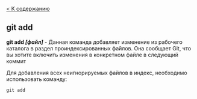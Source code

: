 [< К содержанию](/readme.md)

## git add

**git add *[файл]*** - Данная команда добавляет изменение из рабочего каталога в раздел проиндексированных файлов. Она сообщает Git, что вы хотите включить изменения в конкретном файле в следующий коммит

Для добавления всех неигнорируемых файлов в индекс, необходимо использовать команду:

```
git add
```